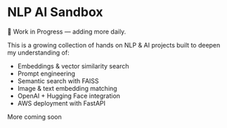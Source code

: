 # NLP AI Sandbox

🚧 Work in Progress — adding more daily.

This is a growing collection of hands on NLP & AI projects built to deepen my understanding of:

- Embeddings & vector similarity search
- Prompt engineering
- Semantic search with FAISS
- Image & text embedding matching
- OpenAI + Hugging Face integration
- AWS deployment with FastAPI

More coming soon
